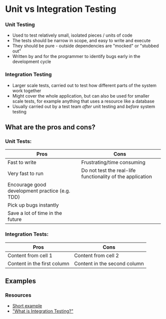 # Unit vs Integration Testing

### Unit Testing
- Used to test relatively small, isolated pieces / units of code
- The tests should be narrow in scope, and easy to write and execute
- They should be pure - outside dependencies are "mocked" or "stubbed out"
- Written by and for the programmer to identify bugs early in the development cycle

### Integration Testing
- Larger scale tests, carried out to test how different parts of the system work together
- Might cover the whole application, but can also be used for smaller scale tests, for example anything that uses a resource like a database
- Usually carried out by a test team _after_ unit testing and _before_ system testing

## What are the pros and cons?

### Unit Tests:
Pros | Cons
------------ | -------------
Fast to write | Frustrating/time consuming
Very fast to run | Do not test the real-life functionality of the application
Encourage good development practice (e.g. TDD) |
Pick up bugs instantly |
Save a lot of time in the future |

### Integration Tests:
Pros | Cons
------------ | -------------
Content from cell 1 | Content from cell 2
Content in the first column | Content in the second column

## Examples

### Resources
- [Short example](https://www.youtube.com/watch?v=0GypdsJulKE)
- ["What is Integration Testing?"](https://www.youtube.com/watch?v=QYCaaNz8emY)
